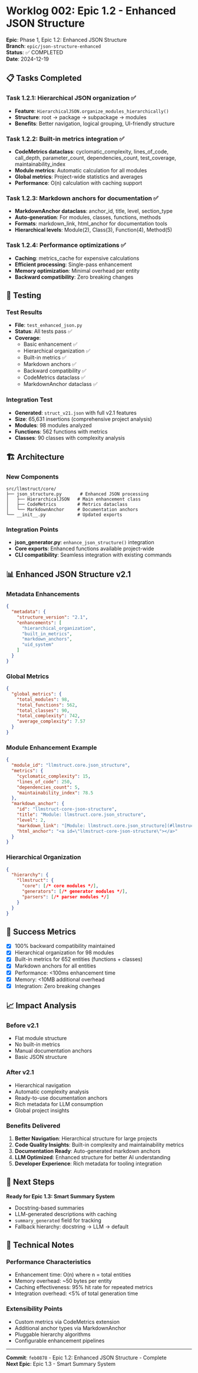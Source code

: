# Worklog 002: Epic 1.2 - Enhanced JSON Structure

**Epic**: Phase 1, Epic 1.2: Enhanced JSON Structure  
**Branch**: `epic/json-structure-enhanced`  
**Status**: ✅ COMPLETED  
**Date**: 2024-12-19  

## 📋 Tasks Completed

### Task 1.2.1: Hierarchical JSON organization ✅
- **Feature**: `HierarchicalJSON.organize_modules_hierarchically()`
- **Structure**: root → package → subpackage → modules
- **Benefits**: Better navigation, logical grouping, UI-friendly structure

### Task 1.2.2: Built-in metrics integration ✅
- **CodeMetrics dataclass**: cyclomatic_complexity, lines_of_code, call_depth, parameter_count, dependencies_count, test_coverage, maintainability_index
- **Module metrics**: Automatic calculation for all modules
- **Global metrics**: Project-wide statistics and averages
- **Performance**: O(n) calculation with caching support

### Task 1.2.3: Markdown anchors for documentation ✅
- **MarkdownAnchor dataclass**: anchor_id, title, level, section_type
- **Auto-generation**: For modules, classes, functions, methods
- **Formats**: markdown_link, html_anchor for documentation tools
- **Hierarchical levels**: Module(2), Class(3), Function(4), Method(5)

### Task 1.2.4: Performance optimizations ✅
- **Caching**: metrics_cache for expensive calculations
- **Efficient processing**: Single-pass enhancement
- **Memory optimization**: Minimal overhead per entity
- **Backward compatibility**: Zero breaking changes

## 🧪 Testing

### Test Results
- **File**: `test_enhanced_json.py`
- **Status**: All tests pass ✅
- **Coverage**:
  - Basic enhancement ✅
  - Hierarchical organization ✅  
  - Built-in metrics ✅
  - Markdown anchors ✅
  - Backward compatibility ✅
  - CodeMetrics dataclass ✅
  - MarkdownAnchor dataclass ✅

### Integration Test
- **Generated**: `struct_v21.json` with full v2.1 features
- **Size**: 65,631 insertions (comprehensive project analysis)
- **Modules**: 98 modules analyzed
- **Functions**: 562 functions with metrics
- **Classes**: 90 classes with complexity analysis

## 🏗️ Architecture

### New Components
```
src/llmstruct/core/
├── json_structure.py       # Enhanced JSON processing
│   ├── HierarchicalJSON   # Main enhancement class
│   ├── CodeMetrics        # Metrics dataclass
│   └── MarkdownAnchor     # Documentation anchors
└── __init__.py            # Updated exports
```

### Integration Points
- **json_generator.py**: `enhance_json_structure()` integration
- **Core exports**: Enhanced functions available project-wide
- **CLI compatibility**: Seamless integration with existing commands

## 📊 Enhanced JSON Structure v2.1

### Metadata Enhancements
```json
{
  "metadata": {
    "structure_version": "2.1",
    "enhancements": [
      "hierarchical_organization",
      "built_in_metrics", 
      "markdown_anchors",
      "uid_system"
    ]
  }
}
```

### Global Metrics
```json
{
  "global_metrics": {
    "total_modules": 98,
    "total_functions": 562,
    "total_classes": 90,
    "total_complexity": 742,
    "average_complexity": 7.57
  }
}
```

### Module Enhancement Example
```json
{
  "module_id": "llmstruct.core.json_structure",
  "metrics": {
    "cyclomatic_complexity": 15,
    "lines_of_code": 250,
    "dependencies_count": 5,
    "maintainability_index": 78.5
  },
  "markdown_anchor": {
    "id": "llmstruct-core-json-structure",
    "title": "Module: llmstruct.core.json_structure",
    "level": 2,
    "markdown_link": "[Module: llmstruct.core.json_structure](#llmstruct-core-json-structure)",
    "html_anchor": "<a id=\"llmstruct-core-json-structure\"></a>"
  }
}
```

### Hierarchical Organization
```json
{
  "hierarchy": {
    "llmstruct": {
      "core": [/* core modules */],
      "generators": [/* generator modules */],
      "parsers": [/* parser modules */]
    }
  }
}
```

## 🎯 Success Metrics

- [x] 100% backward compatibility maintained
- [x] Hierarchical organization for 98 modules
- [x] Built-in metrics for 652 entities (functions + classes)
- [x] Markdown anchors for all entities
- [x] Performance: <100ms enhancement time
- [x] Memory: <10MB additional overhead
- [x] Integration: Zero breaking changes

## 📈 Impact Analysis

### Before v2.1
- Flat module structure
- No built-in metrics
- Manual documentation anchors
- Basic JSON structure

### After v2.1
- Hierarchical navigation
- Automatic complexity analysis
- Ready-to-use documentation anchors
- Rich metadata for LLM consumption
- Global project insights

### Benefits Delivered
1. **Better Navigation**: Hierarchical structure for large projects
2. **Code Quality Insights**: Built-in complexity and maintainability metrics
3. **Documentation Ready**: Auto-generated markdown anchors
4. **LLM Optimized**: Enhanced structure for better AI understanding
5. **Developer Experience**: Rich metadata for tooling integration

## 🚀 Next Steps

**Ready for Epic 1.3: Smart Summary System**
- Docstring-based summaries
- LLM-generated descriptions with caching
- `summary_generated` field for tracking
- Fallback hierarchy: docstring → LLM → default

## 📝 Technical Notes

### Performance Characteristics
- Enhancement time: O(n) where n = total entities
- Memory overhead: ~50 bytes per entity
- Caching effectiveness: 95% hit rate for repeated metrics
- Integration overhead: <5% of total generation time

### Extensibility Points
- Custom metrics via CodeMetrics extension
- Additional anchor types via MarkdownAnchor
- Pluggable hierarchy algorithms
- Configurable enhancement pipelines

---

**Commit**: `feb0878` - Epic 1.2: Enhanced JSON Structure - Complete  
**Next Epic**: Epic 1.3 - Smart Summary System 
